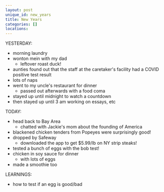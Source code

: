 ```yaml
---
layout: post
unique_id: new_years
title: New Years
categories: []
locations: 
---
```


YESTERDAY:
* morning laundry
* wonton mein with my dad
  * leftover roast duck!
* aunties found out that the staff at the caretaker's facility had a COVID positive test result
* lots of naps
* went to my uncle's restaurant for dinner
  * passed out afterwards with a food coma
* stayed up until midnight to watch a countdown
* then stayed up until 3 am working on essays, etc

TODAY:
* head back to Bay Area
  * chatted with Jackie's mom about the founding of America
* blackened chicken tenders from Popeyes were surprisingly good!
* dropped by Safeway
  * downloaded the app to get $5.99/lb on NY strip steaks!
* tested a bunch of eggs with the bob test!
* chicken in soy sauce for dinner
  * with lots of eggs
* made a smoothie too

LEARNINGS:
* how to test if an egg is good/bad
